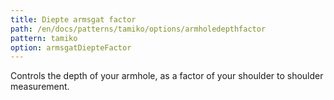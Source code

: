 ```yaml
---
title: Diepte armsgat factor
path: /en/docs/patterns/tamiko/options/armholedepthfactor
pattern: tamiko
option: armsgatDiepteFactor
---
```


Controls the depth of your armhole, as a factor of your shoulder to shoulder measurement.